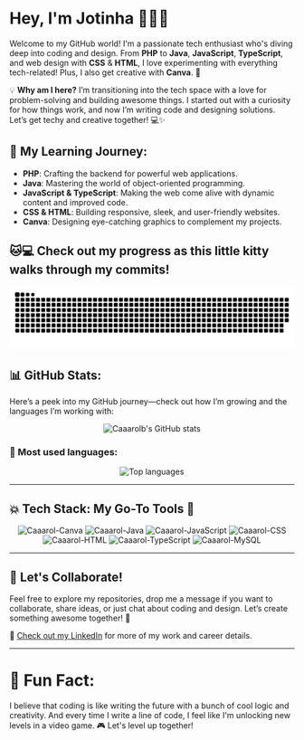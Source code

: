 # Hey, I'm Jotinha 👩‍💻🐾

Welcome to my GitHub world! I'm a passionate tech enthusiast who's diving deep into coding and design. From **PHP** to **Java**, **JavaScript**, **TypeScript**, and web design with **CSS** & **HTML**, I love experimenting with everything tech-related! Plus, I also get creative with **Canva**. 🎨

💡 **Why am I here?**
I’m transitioning into the tech space with a love for problem-solving and building awesome things. I started out with a curiosity for how things work, and now I’m writing code and designing solutions. Let’s get techy and creative together! 💻✨

## 🚀 My Learning Journey:

- **PHP**: Crafting the backend for powerful web applications.
- **Java**: Mastering the world of object-oriented programming.
- **JavaScript & TypeScript**: Making the web come alive with dynamic content and improved code.
- **CSS & HTML**: Building responsive, sleek, and user-friendly websites.
- **Canva**: Designing eye-catching graphics to complement my projects.

## 🐱💻 Check out my progress as this little kitty walks through my commits!

<p align="center">
  <img src="https://raw.githubusercontent.com/platane/platane/output/github-contribution-grid-snake.svg?snake=cat" alt="Kitty walking across commits" />
</p>

## 📊 GitHub Stats:

Here’s a peek into my GitHub journey—check out how I’m growing and the languages I’m working with:

<p align="center">
  <img src="https://github-readme-stats.vercel.app/api?username=Caaarolb&show_icons=true&count_private=true&hide=prs&theme=gruvbox&hide_border=true" alt="Caaarolb's GitHub stats">
</p>

### 🧰 Most used languages:
<p align="center">
  <img src="https://github-readme-stats.vercel.app/api/top-langs/?username=Caaarolb&langs_count=10&layout=compact&theme=gruvbox&hide_border=true" alt="Top languages">
</p>

---

## 💥 Tech Stack: My Go-To Tools 🔧

<p align="center">
  <img alt="Caaarol-Canva" height="80" width="60" src="https://cdn.jsdelivr.net/gh/devicons/devicon@latest/icons/canva/canva-original.svg" /> 
  <img alt="Caaarol-Java" height="80" width="60" src="https://cdn.jsdelivr.net/gh/devicons/devicon@latest/icons/java/java-plain-wordmark.svg" />
  <img alt="Caaarol-JavaScript" height="80" width="60" src="https://cdn.jsdelivr.net/gh/devicons/devicon@latest/icons/javascript/javascript-original.svg" />
  <img alt="Caaarol-CSS" height="80" width="60" src="https://cdn.jsdelivr.net/gh/devicons/devicon@latest/icons/css3/css3-original.svg" />
  <img alt="Caaarol-HTML" height="80" width="60" src="https://cdn.jsdelivr.net/gh/devicons/devicon@latest/icons/html5/html5-original.svg" />
  <img alt="Caaarol-TypeScript" height="80" width="60" src="https://cdn.jsdelivr.net/gh/devicons/devicon@latest/icons/typescript/typescript-original.svg" />
  <img alt="Caaarol-MySQL" height="80" width="60" src="https://cdn.jsdelivr.net/gh/devicons/devicon@latest/icons/mysql/mysql-original.svg" />
</p>

---

## 🤝 Let's Collaborate!
Feel free to explore my repositories, drop me a message if you want to collaborate, share ideas, or just chat about coding and design. Let’s create something awesome together! 🚀

🔗 [Check out my LinkedIn](https://www.linkedin.com/in/-caroline-boaventura/) for more of my work and career details.

---

# 👾 Fun Fact:

I believe that coding is like writing the future with a bunch of cool logic and creativity. And every time I write a line of code, I feel like I'm unlocking new levels in a video game. 🎮 Let's level up together!



          

